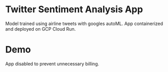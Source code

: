 # Twitter Sentiment Analysis App

Model trained using airline tweets with googles autoML. App containerized and
deployed on GCP Cloud Run.

# Demo

App disabled to prevent unnecessary billing.
